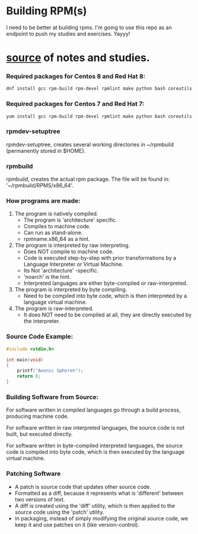 # Building RPM(s)

I need to be better at building rpms. I'm going to use this repo as an endpoint to push my studies and exercises. Yayyy!
# [source](https://rpm-packaging-guide.github.io) of notes and studies.

### Required packages for Centos 8 and Red Hat 8:
```bash
dnf install gcc rpm-build rpm-devel rpmlint make python bash coreutils diffutils patch rpmdevtools
```
### Required packages for Centos 7 and Red Hat 7:
```bash
yum install gcc rpm-build rpm-devel rpmlint make python bash coreutils diffutils patch rpmdevtools
```

### rpmdev-setuptree
rpmdev-setuptree, creates several working directories in ~/rpmbuild (permanently stored in $HOME).

### rpmbuild
rpmbuild, creates the actual rpm package. The file will be found in: '~/rpmbuild/RPMS/x86_64'.

### How programs are made:
1. The program is natively compiled.
	 * The program is 'architecture' specific.
	 * Compiles to machine code.
	 * Can run as stand-alone.
	 * rpmname.x86_64 as a hint.
2. The program is interpreted by raw interpreting.
	 * Does NOT compile to machine code.
	 * Code is executed step-by-step with prior transformations 
	 	 by a Language Interpreter or Virtual Machine.
	 * Its Not 'architecture' -specific.
	 * 'noarch' is the hint.
	 * Interpreted languages are either byte-compiled or raw-interpreted.
3. The program is interpreted by byte compiling. 
   * Need to be compiled into byte code, which is then interpreted by a 
	   language virtual machine.
4. The program is raw-interpreted.
	 * It does NOT need to be compiled at all, they are directly executed by the interpreter.

### Source Code Example:
```c
#include <stdio.h>

int main(void)
{
	printf("Aeonic Spheren");
	return 0;
}
```

### Building Software from Source: 
For software written in compiled languages go through a build process, producing machine code.

For software written in raw interpreted languages, the source code is not built, but executed directly.

For software written in byte-compiled interpreted languages, the source code is compiled into byte code, which is then executed by the language virtual machine.

### Patching Software 
- A patch is source code that updates other source code. 
- Formatted as a diff, because it represents what is 'different' between two versions of text.
- A diff is created using the 'diff' utility, which is then applied to the source code using the 'patch' utility.
- In packaging, instead of simply modifying the original source code, we keep it and use patches on it (like version-control).

